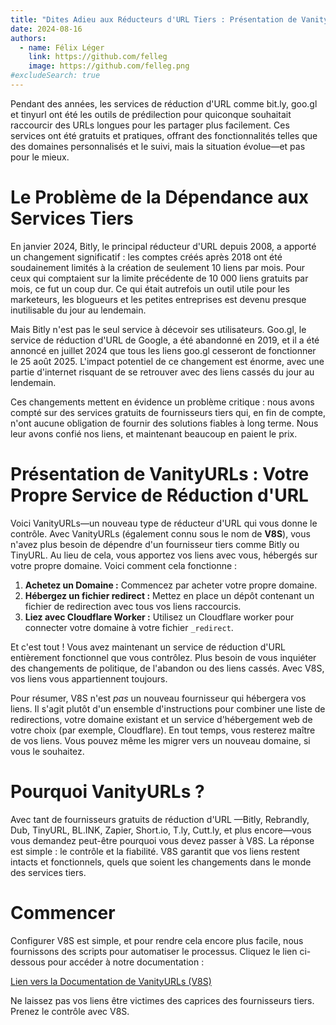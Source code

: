 ```yaml
---
title: "Dites Adieu aux Réducteurs d'URL Tiers : Présentation de VanityURLs"
date: 2024-08-16
authors:
  - name: Félix Léger
    link: https://github.com/felleg
    image: https://github.com/felleg.png
#excludeSearch: true
---
```


Pendant des années, les services de réduction d'URL comme bit.ly, goo.gl et tinyurl
ont été les outils de prédilection pour quiconque souhaitait raccourcir des URLs longues pour 
les partager plus facilement. Ces services ont été gratuits et pratiques, offrant
des fonctionnalités telles que des domaines personnalisés et le suivi, mais la situation 
évolue—et pas pour le mieux.

# Le Problème de la Dépendance aux Services Tiers

En janvier 2024, Bitly, le principal réducteur d'URL depuis 2008, a apporté un
changement significatif : les comptes créés après 2018 ont été soudainement limités
à la création de seulement 10 liens par mois. Pour ceux qui comptaient sur
la limite précédente de 10 000 liens gratuits par mois, ce fut un coup dur.
Ce qui était autrefois un outil utile pour les marketeurs, les blogueurs et les petites
entreprises est devenu presque inutilisable du jour au lendemain.

Mais Bitly n'est pas le seul service à décevoir ses utilisateurs. Goo.gl,
le service de réduction d'URL de Google, a été abandonné en 2019, et il a été
annoncé en juillet 2024 que tous les liens goo.gl cesseront de fonctionner le
25 août 2025. L'impact potentiel de ce changement est énorme, avec
une partie d'internet risquant de se retrouver avec des liens cassés du jour au lendemain.

Ces changements mettent en évidence un problème critique : nous avons compté sur des services gratuits de fournisseurs tiers qui, en fin de compte, n'ont aucune obligation 
de fournir des solutions fiables à long terme. Nous leur avons confié nos liens, et maintenant beaucoup en paient le prix.

# Présentation de VanityURLs : Votre Propre Service de Réduction d'URL

Voici VanityURLs—un nouveau type de réducteur d'URL qui vous donne le contrôle.
Avec VanityURLs (également connu sous le nom de **V8S**), vous n'avez plus besoin de dépendre d'un fournisseur tiers comme
Bitly ou TinyURL. Au lieu de cela, vous apportez vos liens avec vous, hébergés sur
votre propre domaine. Voici comment cela fonctionne :

1. **Achetez un Domaine :** Commencez par acheter votre propre domaine.
1. **Hébergez un fichier redirect :** Mettez en place un dépôt contenant un
   fichier de redirection avec tous vos liens raccourcis.
1. **Liez avec Cloudflare Worker :** Utilisez un Cloudflare worker pour connecter
   votre domaine à votre fichier `_redirect`.

Et c'est tout ! Vous avez maintenant un service de réduction d'URL
entièrement fonctionnel que vous contrôlez. Plus besoin de vous inquiéter
des changements de politique, de l'abandon ou des liens cassés. Avec
V8S, vos liens vous appartiennent toujours.

Pour résumer, V8S n'est *pas* un nouveau fournisseur qui hébergera
vos liens. Il s'agit plutôt d'un ensemble d'instructions pour
combiner une liste de redirections, votre domaine existant et un
service d'hébergement web de votre choix (par exemple, Cloudflare). En tout temps,
vous resterez maître de vos liens. Vous pouvez même les migrer vers un
nouveau domaine, si vous le souhaitez.

# Pourquoi VanityURLs ?

Avec tant de fournisseurs gratuits de réduction d'URL
—Bitly, Rebrandly, Dub, TinyURL, BL.INK, Zapier,
Short.io, T.ly, Cutt.ly, et plus encore—vous vous demandez peut-être pourquoi vous
devez passer à V8S. La réponse est simple : le contrôle
et la fiabilité. V8S garantit que vos liens restent
intacts et fonctionnels, quels que soient les changements dans
le monde des services tiers.

# Commencer

Configurer V8S est simple, et pour rendre cela
encore plus facile, nous fournissons des scripts pour automatiser le processus. Cliquez le lien ci-dessous pour accéder à notre documentation :

[Lien vers la Documentation de VanityURLs (V8S)](https://vanityurls.link/fr/docs)

Ne laissez pas vos liens être victimes des caprices
des fournisseurs tiers. Prenez le contrôle avec V8S.

